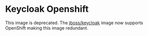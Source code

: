 # Keycloak Openshift

This image is deprecated. The [jboss/keycloak](https://hub.docker.com/r/jboss/keycloak/) image now supports OpenShift making this image redundant.
